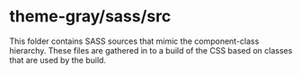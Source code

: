 # theme-gray/sass/src

This folder contains SASS sources that mimic the component-class hierarchy. These files
are gathered in to a build of the CSS based on classes that are used by the build.
